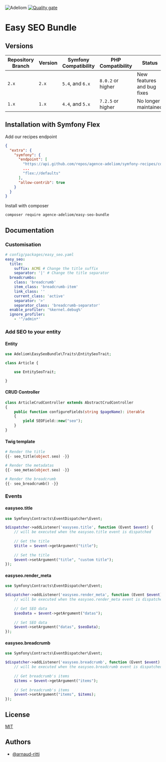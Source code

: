
![Adeliom](https://adeliom.com/public/uploads/2017/09/Adeliom_logo.png)
[![Quality gate](https://sonarcloud.io/api/project_badges/quality_gate?project=agence-adeliom_easy-seo-bundle)](https://sonarcloud.io/dashboard?id=agence-adeliom_easy-seo-bundle)

# Easy SEO Bundle

## Versions

| Repository Branch | Version | Symfony Compatibility | PHP Compatibility | Status                     |
|-------------------|---------|-----------------------|-------------------|----------------------------|
| `2.x`             | `2.x`   | `5.4`, and `6.x`      | `8.0.2` or higher | New features and bug fixes |
| `1.x`             | `1.x`   | `4.4`, and `5.x`      | `7.2.5` or higher | No longer maintained       |


## Installation with Symfony Flex

Add our recipes endpoint

```json
{
  "extra": {
    "symfony": {
      "endpoint": [
        "https://api.github.com/repos/agence-adeliom/symfony-recipes/contents/index.json?ref=flex/main",
        ...
        "flex://defaults"
      ],
      "allow-contrib": true
    }
  }
}
```

Install with composer

```bash
composer require agence-adeliom/easy-seo-bundle
```

## Documentation

### Customisation

```yaml
# config/packages/easy_seo.yaml
easy_seo:
  title:
    suffix: ACME # Change the title suffix
    separator: '|' # Change the title separator
  breadcrumbs:
    class: 'breadcrumb'
    item_class: 'breadcrumb-item'
    link_class: ''
    current_class: 'active'
    separator: '>'
    separator_class: 'breadcrumb-separator'
  enable_profiler: '%kernel.debug%'
  ignore_profiler: 
    - '^/admin*'
```

### Add SEO to your entity
#### Entity
```php
use Adeliom\EasySeoBundle\Traits\EntitySeoTrait;

class Article {

    use EntitySeoTrait;

}
```
#### CRUD Controller
```php
class ArticleCrudController extends AbstractCrudController
{
    public function configureFields(string $pageName): iterable
    {
        yield SEOField::new("seo");
    }
}
```
#### Twig template
```php
# Render the title
{{- seo_title(object.seo) -}}

# Render the metadatas
{{- seo_metas(object.seo) -}}

# Render the breadcrumb
{{- seo_breadcrumb() -}}
```

### Events

#### easyseo.title
```php
use Symfony\Contracts\EventDispatcher\Event;

$dispatcher->addListener('easyseo.title', function (Event $event) {
    // will be executed when the easyseo.title event is dispatched
    
    // Get the title
    $title = $event->getArgument("title");
    
    // Set the title
    $event->setArgument("title", "custom title");
});
```
#### easyseo.render_meta
```php
use Symfony\Contracts\EventDispatcher\Event;

$dispatcher->addListener('easyseo.render_meta', function (Event $event) {
    // will be executed when the easyseo.render_meta event is dispatched
    
    // Get SEO data
    $seoData = $event->getArgument("datas");
    
    // Set SEO data
    $event->setArgument("datas", $seoData);
});
```
#### easyseo.breadcrumb
```php
use Symfony\Contracts\EventDispatcher\Event;

$dispatcher->addListener('easyseo.breadcrumb', function (Event $event) {
    // will be executed when the easyseo.breadcrumb event is dispatched
    
    // Get breadcrumb's items
    $items = $event->getArgument("items");
    
    // Set breadcrumb's items
    $event->setArgument("items", $items);
});
```

## License

[MIT](https://choosealicense.com/licenses/mit/)


## Authors

- [@arnaud-ritti](https://github.com/arnaud-ritti)


